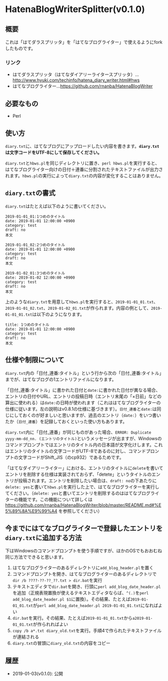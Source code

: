# HatenaBlogWriterSplitter(v0.1.0)

## 概要
これは「はてダラスプリッタ」を「はてなブログライター」で使えるようにforkしたものです。

### リンク
- はてダラスプリッタ（はてなダイアリーライタースプリッタ）…http://www.hyuki.com/techinfo/hatena_diary_writer.html#hws
- はてなブログライター…https://github.com/rnanba/HatenaBlogWriter

## 必要なもの
- Perl

## 使い方
``diary.txt``に、はてなブログにアップロードしたい内容を書きます。**``diary.txt``は文字コードをUTF-8にして保存してください。**

``diary.txt``と``hbws.pl``を同じディレクトリに置き、``perl hbws.pl``を実行すると、はてなブログライター向けの日付＋連番に分割されたテキストファイルが出力されます。``hbws.pl``の実行によって``diary.txt``の内容が変化することはありません。

## ``diary.txt``の書式

``diary.txt``はたとえば以下のように書いてください。

```
2019-01-01_01:1つめのタイトル
date: 2019-01-01 12:00:00 +0900
category: test
draft: no
本文

2019-01-01_02:2つめのタイトル
date: 2019-01-01 12:00:00 +0900
category: test
draft: no
本文

2019-01-02_01:3つめのタイトル
date: 2019-01-02 12:00:00 +0900
category: test
draft: no
本文
```

上のような``diary.txt``を用意して``hbws.pl``を実行すると、``2019-01-01_01.txt``、``2019-01-01_02.txt``、``2019-01-02_01.txt``が作られます。内容の例として、``2019-01-01_01.txt``は以下のようになります。

```
title: 1つめのタイトル
date: 2019-01-01 12:00:00 +0900
category: test
draft: no
本文

```

## 仕様や制限について

``diary.txt``内の「日付_連番:タイトル」という行から次の「日付_連番:タイトル」までが、はてなブログの1エントリファイルになります。

「日付_連番:タイトル」に書かれた日付と``date:``に書かれた日付が異なる場合、エントリの日付やURL、エントリの投稿日時（エントリ末尾の「×日前」などの算出に使われる）は``date:``の日時が使われます（これははてなブログライターの仕様に従います。左の説明はv0.8.1の仕様に基づきます）。``日付_連番``と``date:``は同じにしておくのが好ましいと思いますが、過去のエントリ（``date:``）をいつ書いたか（``日付_連番``）を記録しておくといった使い方もあります。

``diary.txt``内に「日付_連番」が同じものがあった場合、``ERROR: Duplicate yyyy-mm-dd_nn. (エントリのタイトル)``というメッセージが出ますが、Windowsのコマンドプロンプトではエントリのタイトル内の日本語が文字化けします。これはエントリのタイトルの文字コードがUTF-8であるのに対し、コマンドプロンプトの文字コードがShift_JIS（のcp932）であるためです。

「はてなダイアリーライター」における、エントリのタイトルに``delete``を書いてエントリを削除する仕様は実装されておらず、「detete」というタイトルのエントリが投稿されます。エントリを削除したい場合は、``draft: no``の下あたりに``delete: yes``と書いて``hbws.pl``を実行した上で、はてなブログライターを実行してください。（``delete: yes``と書いてエントリを削除するのははてなブログライターの機能です。この機能について詳しくは https://github.com/rnanba/HatenaBlogWriter/blob/master/README.md#%E5%89%8A%E9%99%A4 を参照してください）

## 今までにはてなブログライターで登録したエントリを``diary.txt``に追加する方法

下はWindowsのコマンドプロンプトを使う手順ですが、ほかのOSでもおおむね同じ方法でできると思います。

1. はてなブログライターのあるディレクトリに``add_blog_header.pl``を置く
1. コマンドプロンプトを開き、はてなブログライターのあるディレクトリで``dir /b ????-??-??_??.txt > dir.bat``を実行
1. テキストエディタで``dir.bat``を開き、行頭に``perl add_blog_date_header.pl ``を追加（正規表現置換が使えるテキストエディタならば、``^(.)``を``perl add_blog_date_header.pl $1``に置換）。その結果、たとえば``2019-01-01_01.txt``が``perl add_blog_date_header.pl 2019-01-01_01.txt``になればよい
1. ``dir.bat``を実行。その結果、たとえば``2019-01-01_01.txt``から``a2019-01-01_01.txt``が作られればよい
1. ``copy /b a*.txt diary_old.txt``を実行。手順4で作られたテキストファイルが連結される
1. ``diary.txt``の冒頭に``diary_old.txt``の内容をコピー

## 履歴
- 2019-01-03(v0.1.0): 公開

